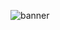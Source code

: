 <!---
## RQC6 👋

**`Beginner developer/coder from Finland`**

Hi there! 👋 I'm a beginner coder learning Lua & JavaScript, and I love game development. Working at the moment on my own 🐌 FiveM server to create immersive experiences. Follow my journey as I build exciting projects in gaming & software! 😊🚀
--->
![banner](https://cdn.discordapp.com/attachments/1133500083342676139/1135703676321796246/testibanner.png)
